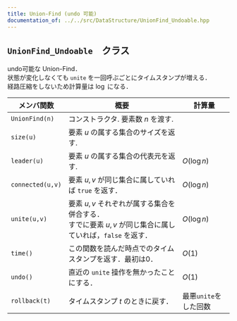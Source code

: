 ```yaml
---
title: Union-Find (undo 可能)
documentation_of: ../../src/DataStructure/UnionFind_Undoable.hpp
---
```


## `UnionFind_Undoable`　クラス
undo可能な Union-Find．\
状態が変化しなくても `unite` を一回呼ぶごとにタイムスタンプが増える．\
経路圧縮をしないため計算量は $\log$ になる．

|メンバ関数|概要|計算量|
|---|---|---|
|`UnionFind(n)`|コンストラクタ. 要素数 $n$ を渡す.||
|`size(u)`|要素 $u$ の属する集合のサイズを返す.||
|`leader(u)`|要素 $u$ の属する集合の代表元を返す.|$O(\log n)$|
|`connected(u,v)`|要素 $u,v$ が同じ集合に属していれば `true` を返す．|$O(\log n)$|
|`unite(u,v)`|要素 $u,v$ それぞれが属する集合を併合する．<br> すでに要素 $u,v$ が同じ集合に属していれば，`false` を返す． |$O(\log n)$|
|`time()`|この関数を読んだ時点でのタイムスタンプを返す．最初は0．|$O(1)$|
|`undo()`|直近の `unite` 操作を無かったことにする．|$O(1)$|
|`rollback(t)`| タイムスタンプ $t$ のときに戻す． |最悪`unite`をした回数|
